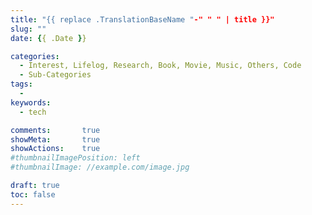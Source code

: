 ```yaml
---
title: "{{ replace .TranslationBaseName "-" " " | title }}"
slug: ""
date: {{ .Date }}

categories:
  - Interest, Lifelog, Research, Book, Movie, Music, Others, Code
  - Sub-Categories
tags:
  -
keywords:
  - tech

comments:       true
showMeta:       true
showActions:    true
#thumbnailImagePosition: left
#thumbnailImage: //example.com/image.jpg

draft: true
toc: false
---
```




<!--more-->

<!-- toc -->

